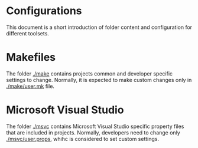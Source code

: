 # Configurations
This document is a short introduction of folder content and configuration for different toolsets.

# Makefiles
The folder [./make](./make/) contains projects common and developer specific settings to change. Normally, it is expected to make custom changes only in [./make/user.mk](./make/user.mk) file.

# Microsoft Visual Studio
The folder [./msvc](./msvc/) contains Microsoft Visual Studio specific property files that are included in projects. Normally, developers need to change only [./msvc/user.props](./msvc/user.props), whihc is considered to set custom settings.
